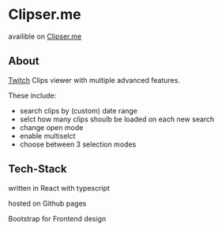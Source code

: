 # Clipser.me

availible on [Clipser.me]()

## About

[Twitch](https://twitch.tv) Clips viewer with multiple advanced features.

These include:

- search clips by (custom) date range
- selct how many clips shoulb be loaded on each new search
- change open mode
- enable multiselct
- choose between 3 selection modes

## Tech-Stack

written in React with typescript

hosted on Github pages

Bootstrap for Frontend design
